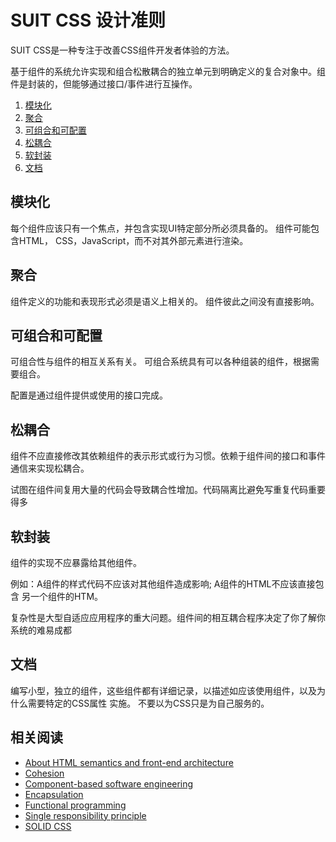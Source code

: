 # SUIT CSS 设计准则

SUIT CSS是一种专注于改善CSS组件开发者体验的方法。

基于组件的系统允许实现和组合松散耦合的独立单元到明确定义的复合对象中。组件是封装的，但能够通过接口/事件进行互操作。

1. [模块化](#modularity)
2. [聚合](#cohesion)
3. [可组合和可配置](#composition)
4. [松耦合](#coupling)
5. [软封装](#encapsulation)
6. [文档](#documentation)

<a name="modularity"></a>
## 模块化

每个组件应该只有一个焦点，并包含实现UI特定部分所必须具备的。 组件可能包含HTML，
CSS，JavaScript，而不对其外部元素进行渲染。

<a name="cohesion"></a>
## 聚合

组件定义的功能和表现形式必须是语义上相关的。 组件彼此之间没有直接影响。

<a name="composition"></a>
## 可组合和可配置

可组合性与组件的相互关系有关。
可组合系统具有可以各种组装的组件，根据需要组合。

配置是通过组件提供或使用的接口完成。

<a name="coupling"></a>
## 松耦合

组件不应直接修改其依赖组件的表示形式或行为习惯。依赖于组件间的接口和事件通信来实现松耦合。


试图在组件间复用大量的代码会导致耦合性增加。代码隔离比避免写重复代码重要得多

<a name="encapsulation"></a>
## 软封装

组件的实现不应暴露给其他组件。

例如：A组件的样式代码不应该对其他组件造成影响; A组件的HTML不应该直接包含
另一个组件的HTM。

复杂性是大型自适应应用程序的重大问题。组件间的相互耦合程序决定了你了解你系统的难易成都

<a name="documentation"></a>
## 文档

编写小型，独立的组件，这些组件都有详细记录，以描述如应该使用组件，以及为什么需要特定的CSS属性
实施。 不要以为CSS只是为自己服务的。

## 相关阅读

* [About HTML semantics and front-end architecture](http://nicolasgallagher.com/about-html-semantics-front-end-architecture/)
* [Cohesion](http://en.wikipedia.org/wiki/Cohesion_(computer_science))
* [Component-based software engineering](http://en.wikipedia.org/wiki/Component-based_software_engineering)
* [Encapsulation](http://en.wikipedia.org/wiki/Encapsulation_(object-oriented_programming))
* [Functional programming](http://en.wikipedia.org/wiki/Functional_programming)
* [Single responsibility principle](http://en.wikipedia.org/wiki/Single_responsibility_principle)
* [SOLID CSS](http://blog.millermedeiros.com/solid-css/)
